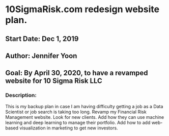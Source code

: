 # 10SigmaRisk.com redesign website plan.  

## Start Date:  Dec 1, 2019  

## Author: Jennifer Yoon  

## Goal:  By April 30, 2020, to have a revamped website for 10 Sigma Risk LLC  

### Description:  

This is my backup plan in case I am having difficulty getting a job as a Data Scientist or job search is taking too long.  Revamp my Financial Risk Management website.  Look for new clients.  Add how they can use machine learning and deep learning to manage their portfolio.  Add how to add web-based visualization in marketing to get new investors.  

